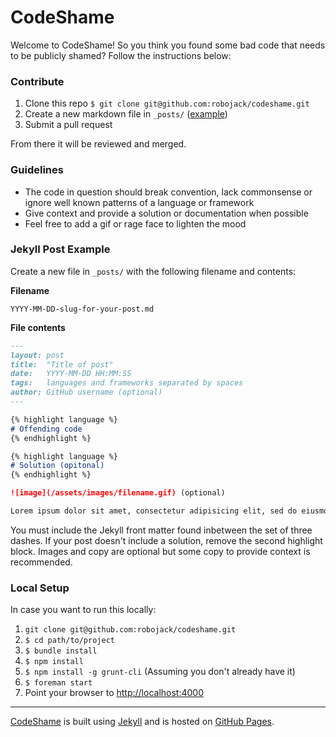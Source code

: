 # CodeShame

Welcome to CodeShame! So you think you found some bad code that needs to be publicly shamed? Follow the instructions below:

### Contribute
1. Clone this repo `$ git clone git@github.com:robojack/codeshame.git`
1. Create a new markdown file in `_posts/` ([example](#jekyll-post-example))
1. Submit a pull request

From there it will be reviewed and merged.

### Guidelines
- The code in question should break convention, lack commonsense or ignore well known patterns of a language or framework
- Give context and provide a solution or documentation when possible
- Feel free to add a gif or rage face to lighten the mood

### Jekyll Post Example
Create a new file in `_posts/` with the following filename and contents:

**Filename**
```
YYYY-MM-DD-slug-for-your-post.md
```

**File contents**
``` markdown
---
layout: post
title:  "Title of post"
date:   YYYY-MM-DD HH:MM:SS
tags:   languages and frameworks separated by spaces
author: GitHub username (optional)
---

{% highlight language %}
# Offending code
{% endhighlight %}

{% highlight language %}
# Solution (opitonal)
{% endhighlight %}

![image](/assets/images/filename.gif) (optional)

Lorem ipsum dolor sit amet, consectetur adipisicing elit, sed do eiusmod. (optional)
```

You must include the Jekyll front matter found inbetween the set of three dashes. If your post doesn't include a solution, remove the second highlight block. Images and copy are optional but some copy to provide context is recommended.

### Local Setup
In case you want to run this locally:

1. `git clone git@github.com:robojack/codeshame.git`
1. `$ cd path/to/project`
1. `$ bundle install`
1. `$ npm install`
1. `$ npm install -g grunt-cli` (Assuming you don't already have it)
1. `$ foreman start`
1. Point your browser to [http://localhost:4000](http://localhost:4000)

---

[CodeShame](//codesha.me) is built using [Jekyll](//jekyllrb.com) and is hosted on [GitHub Pages](//pages.github.com).
